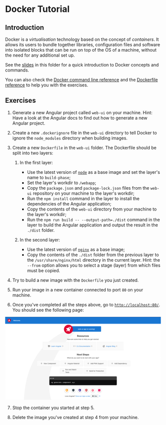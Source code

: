 # Docker Tutorial

## Introduction

Docker is a *virtualisation* technology based on the concept of *containers*. It allows its users to bundle together libraries, configuration files and software into isolated blocks that can be run on top of the OS of a machine, without the need for any additional set up.

See the [slides](docker.pdf) in this folder for a quick introduction to Docker concepts and commands.

You can also check the [Docker command line reference](https://docs.docker.com/engine/reference/commandline/docker/) and the [Dockerfile reference](https://docs.docker.com/engine/reference/builder/) to help you with the exercises.

## Exercises

1. Generate a new Angular project called `web-ui` on your machine. Hint: Have a look at the Angular docs to find out how to generate a new Angular project.

2. Create a new `.dockerignore` file in the `web-ui` directory to tell Docker to ignore the `node_modules` directory when building images.

3. Create a new `Dockerfile` in the `web-ui` folder. The Dockerfile should be split into two layers:

    1. In the first layer:
        
        - Use the latest version of [`node`](https://hub.docker.com/_/node/) as a base image and set the layer's name to `build-phase`;
        - Set the layer's workdir to `/webapp`;
        - Copy the `package.json` and `package-lock.json` files from the `web-ui` repository on your machine to the layer's workdir;
        - Run the `npm install` command in the layer to install the dependencies of the Angular application;
        - Copy the contents of the `web-ui` directory from your machine to the layer's workdir;
        - Run the `npm run build -- --output-path=./dist` command in the layer to build the Angular application and output the result in the `./dist` folder.

    2. In the second layer:
        
        - Use the latest version of [`nginx`](https://hub.docker.com/_/nginx) as a base image;
        - Copy the contents of the `./dist` folder from the previous layer to the `/usr/share/nginx/html` directory in the current layer. Hint: the `--from` option allows you to select a stage (layer) from which files must be copied.

4. Try to build a new image with the `Dockerfile` you just created.

5. Run your image in a new container connected to port `80` on your machine.

6. Once you've completed all the steps above, go to [`http://localhost:80/`](http://localhost:80/). You should see the following page:

![Result on http://localhost:80/](./result.png)

7. Stop the container you started at step 5.

8. Delete the image you've created at step 4 from your machine.
